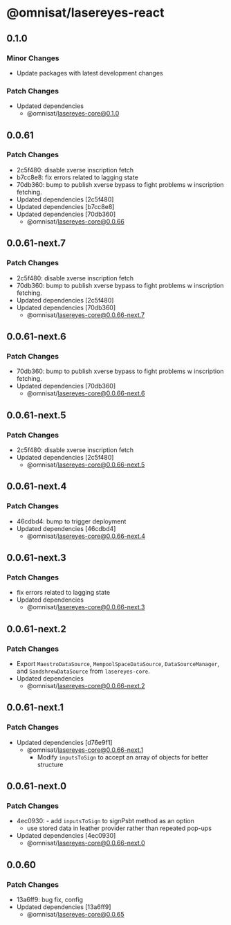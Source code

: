 # @omnisat/lasereyes-react

## 0.1.0

### Minor Changes

- Update packages with latest development changes

### Patch Changes

- Updated dependencies
  - @omnisat/lasereyes-core@0.1.0

## 0.0.61

### Patch Changes

- 2c5f480: disable xverse inscription fetch
- b7cc8e8: fix errors related to lagging state
- 70db360: bump to publish xverse bypass to fight problems w inscription fetching.
- Updated dependencies [2c5f480]
- Updated dependencies [b7cc8e8]
- Updated dependencies [70db360]
  - @omnisat/lasereyes-core@0.0.66

## 0.0.61-next.7

### Patch Changes

- 2c5f480: disable xverse inscription fetch
- 70db360: bump to publish xverse bypass to fight problems w inscription fetching.
- Updated dependencies [2c5f480]
- Updated dependencies [70db360]
  - @omnisat/lasereyes-core@0.0.66-next.7

## 0.0.61-next.6

### Patch Changes

- 70db360: bump to publish xverse bypass to fight problems w inscription fetching.
- Updated dependencies [70db360]
  - @omnisat/lasereyes-core@0.0.66-next.6

## 0.0.61-next.5

### Patch Changes

- 2c5f480: disable xverse inscription fetch
- Updated dependencies [2c5f480]
  - @omnisat/lasereyes-core@0.0.66-next.5

## 0.0.61-next.4

### Patch Changes

- 46cdbd4: bump to trigger deployment
- Updated dependencies [46cdbd4]
  - @omnisat/lasereyes-core@0.0.66-next.4

## 0.0.61-next.3

### Patch Changes

- fix errors related to lagging state
- Updated dependencies
  - @omnisat/lasereyes-core@0.0.66-next.3

## 0.0.61-next.2

### Patch Changes

- Export `MaestroDataSource`, `MempoolSpaceDataSource`, `DataSourceManager`, and `SandshrewDataSource` from `lasereyes-core`.
- Updated dependencies
  - @omnisat/lasereyes-core@0.0.66-next.2

## 0.0.61-next.1

### Patch Changes

- Updated dependencies [d76e9f1]
  - @omnisat/lasereyes-core@0.0.66-next.1
    - Modify `inputsToSign` to accept an array of objects for better structure

## 0.0.61-next.0

### Patch Changes

- 4ec0930: - add `inputsToSign` to signPsbt method as an option
  - use stored data in leather provider rather than repeated pop-ups
- Updated dependencies [4ec0930]
  - @omnisat/lasereyes-core@0.0.66-next.0

## 0.0.60

### Patch Changes

- 13a6ff9: bug fix, config
- Updated dependencies [13a6ff9]
  - @omnisat/lasereyes-core@0.0.65
